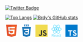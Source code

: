  <div id="badges">
    <a href="https://twitter.com/brdy_eth"><img src="https://img.shields.io/badge/Twitter-blue?style=for-the-badge&logo=twitter&logoColor=white" alt="Twitter Badge"/></a> 
    <img src="https://komarev.com/ghpvc/?brodyhughes&style=flat-square&color=blue" alt=""/>
 </div>

[![Top Langs](https://github-readme-stats.vercel.app/api/top-langs/?username=brodyhughes&layout=compact&theme=vision-friendly-dark)](https://github.com/anuraghazra/github-readme-stats)
[![Brdy's GitHub stats](https://github-readme-stats.vercel.app/api?username=BrodyHughes)](https://github.com/anuraghazra/github-readme-stats)

<div>
  <img src="https://github.com/devicons/devicon/blob/master/icons/html5/html5-original.svg" title="HTML5" alt="HTML" width="40" height="40"/>&nbsp; 
  <img src="https://github.com/devicons/devicon/blob/master/icons/css3/css3-plain-wordmark.svg"  title="CSS3" alt="CSS" width="40" height="40"/>&nbsp;
  <img src="https://github.com/devicons/devicon/blob/master/icons/javascript/javascript-original.svg" title="JavaScript" alt="JavaScript" width="40" height="40"/>&nbsp;
  <img src="https://github.com/devicons/devicon/blob/master/icons/react/react-original-wordmark.svg" title="React" alt="React" width="40" height="40"/>&nbsp;
  <img src="https://github.com/devicons/devicon/blob/master/icons/typescript/typescript-original.svg" title="TypeScipt" alt="TypeScipt" width="40" height="40"/>
</div>
 
